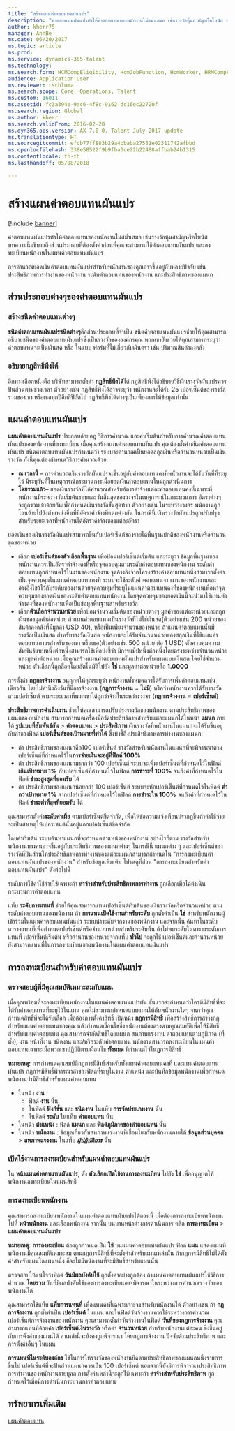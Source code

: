 ```yaml
---
title: "สร้างแผนค่าตอบแทนผันแปร"
description: "ค่าตอบแทนผันแปรทำให้ค่าตอบแทนของพนักงานไม่สม่ำเสมอ เช่นรางวัลหุ้นสามัญหรือโบนัส หัวข้อนี้อธิบายถึงส่วนประกอบที่ต้องตั้งค่าก่อนที่คุณจะสามารถใช้ค่าตอบแทนผันแปร และลงทะเบียนพนักงานในแผนค่าตอบแทนผันแปร"
author: kherr75
manager: AnnBe
ms.date: 06/20/2017
ms.topic: article
ms.prod: 
ms.service: dynamics-365-talent
ms.technology: 
ms.search.form: HCMCompEligibility, HcmJobFunction, HcmWorker, HRMCompPerfPlan
audience: Application User
ms.reviewer: rschloma
ms.search.scope: Core, Operations, Talent
ms.custom: 16011
ms.assetid: fc3a394e-9ac6-4f8c-9162-dc16ec22720f
ms.search.region: Global
ms.author: kherr
ms.search.validFrom: 2016-02-28
ms.dyn365.ops.version: AX 7.0.0, Talent July 2017 update
ms.translationtype: HT
ms.sourcegitcommit: efcb77ff883b29a4bbaba27551e02311742afbbd
ms.openlocfilehash: 338e58522f9b9fba3ce22b22488affbab24b1315
ms.contentlocale: th-th
ms.lasthandoff: 05/08/2018

---
```


# <a name="create-variable-compensation-plans"></a>สร้างแผนค่าตอบแทนผันแปร

[!include [banner](includes/banner.md)]

ค่าตอบแทนผันแปรทำให้ค่าตอบแทนของพนักงานไม่สม่ำเสมอ เช่นรางวัลหุ้นสามัญหรือโบนัส บทความนี้อธิบายถึงส่วนประกอบที่ต้องตั้งค่าก่อนที่คุณจะสามารถใช้ค่าตอบแทนผันแปร และลงทะเบียนพนักงานในแผนค่าตอบแทนผันแปร

การคำนวณยอดเงินค่าตอบแทนผันแปรสำหรับพนักงานของคุณอาจขึ้นอยู่กับหลายปัจจัย เช่นประสิทธิภาพการทำงานของพนักงาน ระดับค่าตอบแทนของพนักงาน และประสิทธิภาพของแผนก

## <a name="variable-compensation-components"></a>ส่วนประกอบต่างๆของค่าตอบแทนผันแปร
### <a name="create-compensation-types"></a>สร้างชนิดค่าตอบแทนต่างๆ

**ชนิดค่าตอบแทนผันแปรชนิดต่างๆ**คือส่วนประกอบที่จำเป็น ชนิดค่าตอบแทนผันแปรช่วยให้คุณสามารถอธิบายชนิดของค่าตอบแทนผันแปรซึ่งเป็นรางวัลขององค์กรคุณ พวกเขายังช่วยให้คุณสามารถระบุว่า ค่าตอบแทนจะเป็นเงินสด หรือ ในแบบ ฟอร์มที่ไม่เกี่ยวกับเงินตรา เช่น ปริมาณสินค้าคงคลัง

### <a name="describe-vesting-rules"></a>อธิบายกฎสิทธิ์พึงได้

อีกทางเลือกหนึ่งคือ บริษัทสามารถตั้งค่า **กฎสิทธิ์พึงได้**ได้ กฎสิทธิ์พึงได้อธิบายวิธีเงินรางวัลผันแปรควรปันส่วนตามช่วงเวลา ตัวอย่างเช่น กฎสิทธิ์พึงได้อาจระบุว่า พนักงานจะได้รับ 25 เปอร์เซ็นต์ของรางวัลรวมของเขา หรือเธอทุกปีอีกสี่ปีถัดไป กฎสิทธิ์พึงได้ต่างๆเป็นเพียงการให้ข้อมูลเท่านั้น

## <a name="variable-compensation-plans"></a>แผนค่าตอบแทนผันแปร
**แผนค่าตอบแทนผันแปร** ประกอบด้วยกฎ วิธีการคำนวณ และค่าเริ่มต้นสำหรับการคำนวณค่าตอบแทนผันแปรของพนักงานที่ลงทะเบียน เมื่อคุณสร้างแผนค่าตอบแทนผันแปร คุณต้องตั้งค่าชนิดค่าตอบแทนผันแปร ชนิดค่าตอบแทนผันแปรกำหนดว่า ระบบจะคำนวณเป็นยอดสกุลเงินหรือจำนวนหน่วยเป็นเงินรางวัล ทั้งนี้คุณต้องกำหนดวิธีการคำนวณด้วย:

-   **ณ เวลานี้** – การคำนวณเงินรางวัลผันแปรจะขึ้นอยู่กับค่าตอบแทนคงที่พนักงานจะได้รับวันที่ที่ระบุไว้ มีระบุวันที่ในเหตุการณ์กระบวนการเมื่อยอดเงินค่าตอบแทนใหม่ถูกดำเนินการ
-   **โดยรวมแล้ว**– ยอดเงินรางวัลที่ได้คำนวณสำหรับอัตราค่าจ้างแต่ละค่าตอบแทนคงที่เฉพาะที่พนักงานมีระหว่างวันเริ่มต้นรอบและวันสิ้นสุดของวงจรในเหตุการณ์ในกระบวนการ อัตราต่างๆ จะถูกรวมเข้าด้วยกันเพื่อกำหนดเงินรางวัลขั้นสุดท้าย ตัวอย่างเช่น ในระหว่างวงจร พนักงานถูกโอนย้ายไปยังตำแหน่งอื่นที่มีอัตราค่าจ้างที่แตกต่างกัน ในกรณีนี้ เงินรางวัลผันแปรถูกปรับปรุงสำหรับระยะเวลาที่พนักงานได้อัตราค่าจ้างของแต่ละอัตรา

ยอดเงินของเงินรางวัลผันแปรสามารถขึ้นกับเปอร์เซ็นต์ของรายได้พื้นฐานปกติของพนักงานหรือจำนวนชุดของหน่วย

-   เลือก **เปอร์เซ็นต์ของตัวเลือกพื้นฐาน** เพื่อป้อนเปอร์เซ็นต์เริ่มต้น และระบุว่า ข้อมูลพื้นฐานของพนักงานควรเป็นอัตราค่าจ้างคงที่หรือจุดควบคุมตามระดับค่าตอบแทนของพนักงาน ระดับค่าตอบแทนถูกกำหนดไว้ในงานของพนักงาน จุดอ้างอิงจากโครงสร้างค่าตอบแทนหนึ่งสามารถตั้งค่าเป็นจุดควบคุมในแผนค่าตอบแทนคงที่ ระบบจะใช้ระดับค่าตอบแทนจากงานของพนักงานและอ้างอิงไขว้ไว้กับระดับของงานด้วยจุดควบคุมที่ระบุในแผนค่าตอบแทนคงที่ของพนักงานเพื่อหาจุดควบคุมของยอดเงินของระดับค่าตอบแทนพนักงาน โดยจุดควบคุมของยอดเงินนี้จะนำมาใช้แทนค่าจ้างคงที่ของพนักงานเพื่อเป็นข้อมูลพื้นฐานสำหรับรางวัล
-   เลือก**ตัวเลือกจำนวนหน่วย** เพื่อป้อนจำนวนเริ่มต้นของหน่วยต่างๆ มูลค่าของแต่ละหน่วยและสกุลเงินของมูลค่าต่อหน่วย ถ้าแผนค่าตอบแทนเป็นรางวัลที่ไม่ใช่เงินสด(ตัวอย่างเช่น 200 หน่วยของสินค้าคงคลังที่มีมูลค่า USD 40), หรือเป็นเพียงจำนวนของหน่วย ถ้าแผนค่าตอบแทนนั้นมีรางวัลเป็นเงินสด สำหรับรางวัลเงินสด พนักงานจะได้รับจำนวนหน่วยของสกุลเงินที่ใช้แผนค่าตอบแทนถาวรสำหรับของเขา หรือเธอ(ตัวอย่างเช่น 500 หน่วย ต่อ 1 USD) ตัวควบคุมความสัมพันธ์แบบหนึ่งต่อหนึ่งสามารถใช้เพื่อบ่งชี้ว่า มีการแม็ปหนึ่งต่อหนึ่งโดยตรงระหว่างจำนวนหน่วยและมูลค่าต่อหน่วย เมื่อคุณสร้างแผนค่าตอบแทนผันแปรสำหรับแผนแบบเงินสด โดยใช้จำนวนหน่วย ตัวเลือกนี้ถูกล็อคโดยอัตโนมัติไปยัง **ใช่** และมูลค่าต่อหน่วยคือ **1.0000**

การตั้งค่า **กฎการจ้างงาน** อนุญาตให้คุณระบุว่า พนักงานทั้งหมดควรได้รับการเพิ่มค่าตอบแทนเช่นเดียวกัน โดยไม่คำนึงถึงวันที่มีการจ้างงาน (**กฎการจ้างงาน** = **ไม่มี**) หรือว่าพนักงานควรได้รับรางวัลตามเปอร์เซ็นต์ ตามระยะเวลาที่พวกเขาได้ถูกว่าจ้างในระหว่างวงจร (**กฎการจ้างงาน** = **เปอร์เซ็นต์**) 

**ประสิทธิภาพการดำเนินงาน** ช่วยให้คุณสามารถปรับปรุงรางวัลของพนักงาน ตามประสิทธิภาพของแผนกของพนักงาน สามารถกำหนดเครื่องมือวัดประสิทธิภาพสำหรับแต่ละแผนกได้ในหน้า **แผนก** ภายใต้ **รูปแบบที่สัมพันธ์กัน** &gt; **ค่าตอบแทน** &gt; **ประสิทธิภาพ** เงินรางวัลที่พนักงานในแผนกจะได้รับขึ้นอยู่กับค่าของฟิลด์ **เปอร์เซ็นต์ของเป้าหมายที่ทำได้** ซึ่งบ่งชี้ถึงประสิทธิภาพการทำงานของแผนก:

-   ถ้า ประสิทธิภาพของแผนกคือ100 เปอร์เซ็นต์ รางวัลสำหรับพนักงานในแผนกที่จะพิจารณาตามเปอร์เซ็นต์ที่กำหนดไว้ใน**การจ่ายเงินจะอยู่ที่ฟิลด์ 100%**
-   ถ้า ประสิทธิภาพของแผนกมากกว่า 100 เปอร์เซ็นต์ ระบบจะเพิ่มเปอร์เซ็นต์ที่กำหนดไว้ในฟิลด์ **เกินเป้าหมาย 1%** กับเปอร์เซ็นต์ที่กำหนดไว้ในฟิลด์ **การชำระที่ 100%** จนถึงค่าที่กำหนดไว้ในฟิลด์ **ชำระสูงสุดที่ยอมรับ** ได้
-   ถ้า ประสิทธิภาพของแผนกน้อยกว่า 100 เปอร์เซ็นต์ ระบบจะหักเปอร์เซ็นต์ที่กำหนดไว้ในฟิลด์ **ต่ำกว่าเป้าหมาย 1%** จากเปอร์เซ็นต์ที่กำหนดไว้ในฟิลด์ **การชำระใน 100%** จนถึงค่าที่กำหนดไว้ในฟิลด์ **ชำระต่ำที่สุดที่ยอมรับ** ได้

คุณสามารถตั้งค่า**ระดับค่าเผื่อ** ตามเปอร์เซ็นต์ขีดจำกัด, เพื่อให้ข้อความแจ้งเตือนปรากฏขึ้นถ้าค่าใช้จ่ายจะเป็นสาเหตุให้เปอร์เซนต์นั้นอยู่นอกเปอร์เซ็นต์ขีดจำกัด 

โดยค่าเริ่มต้น ระบบค้นหาแผนกที่จะกำหนดตำแหน่งของพนักงาน อย่างไรก็ตาม รางวัลสำหรับพนักงานบางคนอาจขึ้นอยู่กับประสิทธิภาพของแผนกต่างๆ ในกรณีนี้ แผนกต่าง ๆ และเปอร์เซ็นต์ของรางวัลที่ปันส่วนให้ประสิทธิภาพการทำงานของแต่ละแผนกสามารถกำหนดใน "การลงทะเบียนค่าตอบแทนผันแปรของพนักงาน" สำหรับข้อมูลเพิ่มเติม โปรดดูที่ส่วน "การลงทะเบียนสำหรับค่าตอบแทนผันแปร" ดังต่อไปนี้ 

ระดับการใช้ค่าใช้จ่ายใช้เฉพาะถ้า **ค่าจ้างสำหรับประสิทธิภาพการทำงาน** ถูกเลือกเมื่อได้ดำเนินกระบวนการค่าตอบแทน 

แท็บ **ระดับการแทนที่** ช่วยให้คุณสามารถแทนเปอร์เซ็นต์เริ่มต้นของเงินรางวัลหรือจำนวนหน่วย ตามระดับค่าตอบแทนของพนักงาน ถ้า **การแทนเปิดใช้งานสำหรับระดับ** ถูกตั้งค่าเป็น **ใช่** สำหรับพนักงานผู้เข้าร่วมในแผนค่าตอบแทนผันแปร ระบบนำระดับจากงานของพนักงาน และจากนั้น ค้นหาในระดับตารางแทนที่เพื่อกำหนดเปอร์เซ็นต์หรือจำนวนหน่วยสำหรับระดับนั้น ถ้าไม่พบระดับในตารางระดับการแทนที่ เปอร์เซ็นต์เริ่มต้น หรือจำนวนของหน่วยจากแท็บ **ทั่วไป** จะถูกใช้ เปอร์เซ็นต์และจำนวนหน่วยยังสามารถแทนที่ในการลงทะเบียนของพนักงานในแผนค่าตอบแทนผันแปร

## <a name="variable-compensation-enrollment"></a>การลงทะเบียนสำหรับค่าตอบแทนผันแปร
### <a name="determine-who-is-eligible-for-the-plan"></a>ตรวจสอบผู้ที่มีคุณสมบัติเหมาะสมกับแผน

เมื่อคุณพร้อมที่จะลงทะเบียนพนักงานในแผนค่าตอบแทนแปรผัน ขั้นแรกจะกำหนดว่าใครมีมีสิทธิ์ที่จะได้รับค่าตอบแทนที่ระบุไว้ในแผน คุณไม่สามารถกำหนดแบบแผนให้กับพนักงานใดๆ จนกว่าคุณกำหนดสิทธิ์ที่จะได้รับเลือก เมื่อต้องการตั้งค่าสิทธิ์ เปิดหน้า **กฎการมีสิทธิ์** เพื่อสร้างสิทธิ์การสร้างกฎสำหรับแผนค่าตอบแทนของคุณ แล้วกำหนดเงื่อนไขซึ่งพนักงานต้องตรงตามคุณสมบัติเพื่อให้มีสิทธิ์สำหรับแผนค่าตอบแทน คุณสามารถจำกัดสิทธิ์โดยแผนก สหภาพแรงงาน ค่าตอบแทนตามภูมิภาค (ที่ตั้ง), งาน หน้าที่งาน ชนิดงาน และ/หรือระดับค่าตอบแทน พนักงานสามารถลงทะเบียนในแผนค่าตอบแทนเฉพาะเมื่อพวกเขาปฏิบัติตามเงื่อนไข **ทั้งหมด** ที่กำหนดไว้ในฎการมีสิทธิ์ 

**หมายเหตุ:** การกำหนดคุณสมบัติกฎการมีสิทธิ์สำหรับทั้งแผนค่าตอบแทนคงที่ และแผนค่าตอบแทนผันแปร กฎการมีสิทธิ์พิจารณาค่าของฟิลด์ที่ระบุในงาน ตำแหน่ง และบันทึกข้อมูลพนักงานเพื่อกำหนดพนักงานว่ามีสิทธิสำหรับแผนค่าตอบแทน

- ในหน้า **งาน** :
  -   ฟิลด์ **งาน** นั้น
  -   ในฟิลด์ **ฟังก์ชั่น** และ **ชนิดงาน** ในแท็บ **การจัดประเภทงาน** นั้น
  -   ในฟิลด์ **ระดับ** ในแท็บ **ค่าตอบแทน** นั้น
- ในหน้า **ตำแหน่ง** : ฟิลด์ **แผนก** และ **ฟิลด์ภูมิภาคของค่าตอบแทน** นั้น
- ในหน้า <strong>พนักงาน</strong> : ข้อมูลเกี่ยวกับสหภาพแรงงานที่เชื่อมโยงกับพนักงานภายใต้ <strong>ข้อมูลส่วนบุคคล</strong> &gt; <strong>สหภาพแรงงาน</strong> ในแท็บ *<strong><em>ผู้ปฏิบัติการ</em></strong>* นั้น

### <a name="enable-enrollment-for-the-variable-compensation-plan"></a>เปิดใช้งานการลงทะเบียนสำหรับแผนค่าตอบแทนผันแปร

ใน **หน้าแผนค่าตอบแทนผันแปร**, ตั้ง **ตัวเลือกเปิดใช้งานการลงทะเบียน** ไปยัง **ใช่** เพื่ออนุญาตให้พนักงานลงทะเบียนในแผนสิทธิ์

### <a name="enroll-the-employee"></a>การลงทะเบียนพนักงาน

คุณสามารถลงทะเบียนพนักงานในแผนค่าตอบแทนผันแปรได้ตอนนี้ เมื่อต้องการลงทะเบียนพนักงาน ไปที่ **หน้าพนักงาน** และเลือกพนักงาน จากนั้น บนบานหน้าต่างการดำเนินการ คลิก **การลงทะเบียน** &gt; **แผนค่าตอบแทนผันแปร** 

**หมายเหตุ:** **การลงทะเบียน** ต้องถูกกำหนดเป็น **ใช่** บนแผนค่าตอบแทนผันแปร ฟิลด์ **แผน** แสดงแผนที่พนักงานมีคุณสมบัติเหมาะสม ตามกฎการมีสิทธิ์ที่จะตั้งค่าสำหรับแผนเหล่านั้น ถ้ากฎการมีสิทธิ์ไม่ได้ตั้งค่าสำหรับแผนใดแผนหนึ่ง ก็จะไม่มีพนักงานที่จะมีสิทธิ์สำหรับแผนนั้น 

ตรวจสอบให้แน่ใจว่าฟิลด์ **วันมีผลบังคับใช้** ถูกตั้งค่าอย่างถูกต้อง ถ้าแผนค่าตอบแทนผันแปรใช้วิธีการคำนวณ **โดยรวม** วันที่มีผลบังคับใช้ของการลงทะเบียนอาจพิจารณาในระหว่างการคำนวณรางวัลของพนักงานได้ 

คุณสามารถใช้แท็บ **แท็บการแทนที่** เพื่อแทนค่าที่เฉพาะเจาะจงสำหรับพนักงานได้ ตัวอย่างเช่น ถ้า **กฎการจ้างงาน** ถูกตั้งค่าเป็น **เปอร์เซ็นต์** ในแผน และในฟิลด์วันจ้างงานควรใช้ระหว่างการคำนวณเปอร์เซ็นต์การจ้างงานของพนักงาน คุณสามารถตั้งค่าวันจ้างงานในฟิลด์ **วันที่ของกฎการจ้างงาน** คุณสามารถแทนที่ด้วยค่า **เปอร์เซ็นต์เงินรางวัล** หรือค่า **จำนวนหน่วย** สำหรับพนักงานแต่ละคน ซึ่งขึ้นอยู่กับการตั้งค่าของแผนได้ ค่าเหล่านี้จะยังคงถูกพิจารณา โดยกฎการจ้างงาน ปัจจัยด้านประสิทธิภาพ และการตั้งค่าอื่นๆ ในแผน 

**การแทนที่ในระดับองค์กร** ใช้ในการให้รางวัลของพนักงานยึดตามประสิทธิภาพของแผนกหนึ่งรายการขึ้นไป เปอร์เซ็นต์ที่จะปันส่วนแผนกควรเป็น 100 เปอร์เซ็นต์ นอกจากนี้ยังมีการพิจารณาประสิทธิภาพการทำงานของพนักงานรายบุุคล การตั้งค่าเหล่านี้จะถูกใช้เฉพาะถ้า **ค่าจ้างสำหรับประสิทธิภาพ** ถูกกำหนดไว้เมื่อมีการดำเนินกระบวนการค่าตอบแทน

<a name="additional-resources"></a>ทรัพยากรเพิ่มเติม
--------

[แผนค่าตอบแทน](compensation-plans.md)




